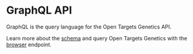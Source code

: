 # GraphQL API

GraphQL is the query language for the Open Targets Genetics API.

Learn more about the [schema](http://genetics-api.opentargets.io/graphql/schema) and query Open Targets Genetics with the [browser](http://genetics-api.opentargets.io/graphql/browser) endpoint.



